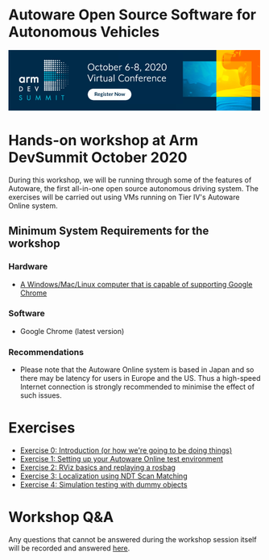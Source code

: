 # Autoware Open Source Software for Autonomous Vehicles
<a href="https://devsummit.arm.com/"><img src="Arm-DevSummit-EmailBanner-500x120-1A.png" alt="ARM Dev Summit Logo"></a>

# Hands-on workshop at Arm DevSummit October 2020
During this workshop, we will be running through some of the features of Autoware, the first all-in-one open source autonomous driving system. The exercises will be carried out using VMs running on Tier IV's Autoware Online system.

## Minimum System Requirements for the workshop
### Hardware
 - [A Windows/Mac/Linux computer that is capable of supporting Google Chrome](https://support.google.com/chrome/a/answer/7100626?hl=en)

### Software
 - Google Chrome (latest version)

### Recommendations
- Please note that the Autoware Online system is based in Japan and so there may be latency for users in Europe and the US. Thus a high-speed Internet connection is strongly recommended to minimise the effect of such issues.

# Exercises
- [Exercise 0: Introduction (or how we're going to be doing things)](exercises/exercise0.md)
- [Exercise 1: Setting up your Autoware Online test environment](exercises/exercise1.md)
- [Exercise 2: RViz basics and replaying a rosbag](exercises/exercise2.md)
- [Exercise 3: Localization using NDT Scan Matching](exercises/exercise3.md)
- [Exercise 4: Simulation testing with dummy objects](exercises/exercise4.md)

# Workshop Q&A
Any questions that cannot be answered during the workshop session itself will be recorded and answered [here](workshop_qa.md).